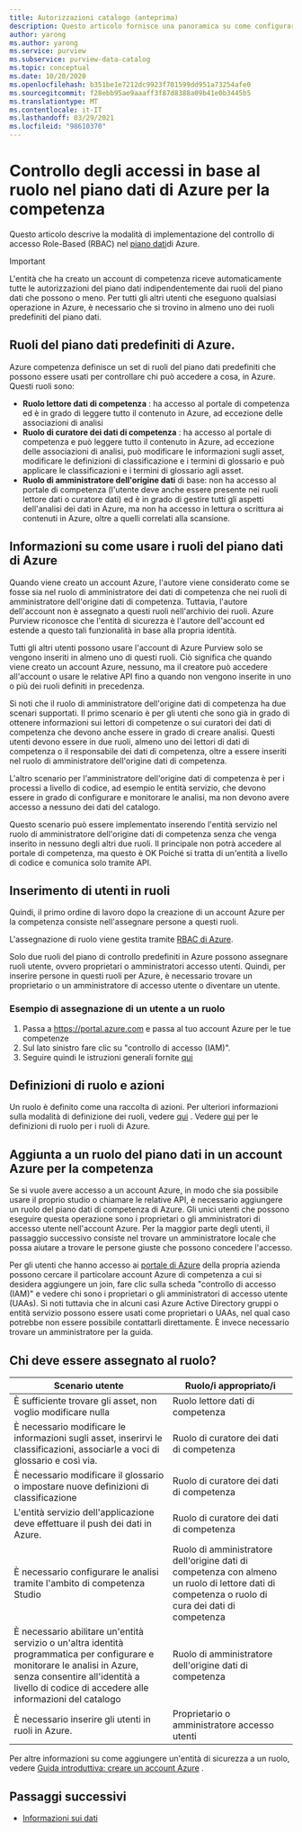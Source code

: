 ```yaml
---
title: Autorizzazioni catalogo (anteprima)
description: Questo articolo fornisce una panoramica su come configurare Role-Based controllo di accesso (RBAC) in Azure
author: yarong
ms.author: yarong
ms.service: purview
ms.subservice: purview-data-catalog
ms.topic: conceptual
ms.date: 10/20/2020
ms.openlocfilehash: b351be1e7212dc9923f701599dd951a73254afe0
ms.sourcegitcommit: f28ebb95ae9aaaff3f87d8388a09b41e0b3445b5
ms.translationtype: MT
ms.contentlocale: it-IT
ms.lasthandoff: 03/29/2021
ms.locfileid: "98610370"
---
```

# <a name="role-based-access-control-in-azure-purviews-data-plane"></a>Controllo degli accessi in base al ruolo nel piano dati di Azure per la competenza

Questo articolo descrive la modalità di implementazione del controllo di accesso Role-Based (RBAC) nel [piano dati](../azure-resource-manager/management/control-plane-and-data-plane.md#data-plane)di Azure.

> [!IMPORTANT]
> L'entità che ha creato un account di competenza riceve automaticamente tutte le autorizzazioni del piano dati indipendentemente dai ruoli del piano dati che possono o meno. Per tutti gli altri utenti che eseguono qualsiasi operazione in Azure, è necessario che si trovino in almeno uno dei ruoli predefiniti del piano dati.

## <a name="azure-purviews-pre-defined-data-plane-roles"></a>Ruoli del piano dati predefiniti di Azure.

Azure competenza definisce un set di ruoli del piano dati predefiniti che possono essere usati per controllare chi può accedere a cosa, in Azure. Questi ruoli sono:

* **Ruolo lettore dati di competenza** : ha accesso al portale di competenza ed è in grado di leggere tutto il contenuto in Azure, ad eccezione delle associazioni di analisi
* **Ruolo di curatore dei dati di competenza** : ha accesso al portale di competenza e può leggere tutto il contenuto in Azure, ad eccezione delle associazioni di analisi, può modificare le informazioni sugli asset, modificare le definizioni di classificazione e i termini di glossario e può applicare le classificazioni e i termini di glossario agli asset.
* **Ruolo di amministratore dell'origine dati** di base: non ha accesso al portale di competenza (l'utente deve anche essere presente nei ruoli lettore dati o curatore dati) ed è in grado di gestire tutti gli aspetti dell'analisi dei dati in Azure, ma non ha accesso in lettura o scrittura ai contenuti in Azure, oltre a quelli correlati alla scansione.

## <a name="understanding-how-to-use-azure-purviews-data-plane-roles"></a>Informazioni su come usare i ruoli del piano dati di Azure

Quando viene creato un account Azure, l'autore viene considerato come se fosse sia nel ruolo di amministratore dei dati di competenza che nei ruoli di amministratore dell'origine dati di competenza. Tuttavia, l'autore dell'account non è assegnato a questi ruoli nell'archivio dei ruoli. Azure Purview riconosce che l'entità di sicurezza è l'autore dell'account ed estende a questo tali funzionalità in base alla propria identità.

Tutti gli altri utenti possono usare l'account di Azure Purview solo se vengono inseriti in almeno uno di questi ruoli. Ciò significa che quando viene creato un account Azure, nessuno, ma il creatore può accedere all'account o usare le relative API fino a quando non vengono inserite in uno o più dei ruoli definiti in precedenza.

Si noti che il ruolo di amministratore dell'origine dati di competenza ha due scenari supportati. Il primo scenario è per gli utenti che sono già in grado di ottenere informazioni sui lettori di competenze o sui curatori dei dati di competenza che devono anche essere in grado di creare analisi. Questi utenti devono essere in due ruoli, almeno uno dei lettori di dati di competenza o il responsabile dei dati di competenza, oltre a essere inseriti nel ruolo di amministratore dell'origine dati di competenza.

L'altro scenario per l'amministratore dell'origine dati di competenza è per i processi a livello di codice, ad esempio le entità servizio, che devono essere in grado di configurare e monitorare le analisi, ma non devono avere accesso a nessuno dei dati del catalogo.

Questo scenario può essere implementato inserendo l'entità servizio nel ruolo di amministratore dell'origine dati di competenza senza che venga inserito in nessuno degli altri due ruoli. Il principale non potrà accedere al portale di competenza, ma questo è OK Poiché si tratta di un'entità a livello di codice e comunica solo tramite API.

## <a name="putting-users-into-roles"></a>Inserimento di utenti in ruoli

Quindi, il primo ordine di lavoro dopo la creazione di un account Azure per la competenza consiste nell'assegnare persone a questi ruoli.

L'assegnazione di ruolo viene gestita tramite [RBAC di Azure](../role-based-access-control/overview.md).

Solo due ruoli del piano di controllo predefiniti in Azure possono assegnare ruoli utente, ovvero proprietari o amministratori accesso utenti. Quindi, per inserire persone in questi ruoli per Azure, è necessario trovare un proprietario o un amministratore di accesso utente o diventare un utente.

### <a name="an-example-of-assigning-someone-to-a-role"></a>Esempio di assegnazione di un utente a un ruolo

1. Passa a https://portal.azure.com e passa al tuo account Azure per le tue competenze
1. Sul lato sinistro fare clic su "controllo di accesso (IAM)".
1. Seguire quindi le istruzioni generali fornite [qui](../role-based-access-control/quickstart-assign-role-user-portal.md#create-a-resource-group)

## <a name="role-definitions-and-actions"></a>Definizioni di ruolo e azioni

Un ruolo è definito come una raccolta di azioni. Per ulteriori informazioni sulla modalità di definizione dei ruoli, vedere [qui](../role-based-access-control/role-definitions.md) . Vedere [qui](../role-based-access-control/built-in-roles.md) per le definizioni di ruolo per i ruoli di Azure.

## <a name="getting-added-to-a-data-plane-role-in-an-azure-purview-account"></a>Aggiunta a un ruolo del piano dati in un account Azure per la competenza

Se si vuole avere accesso a un account Azure, in modo che sia possibile usare il proprio studio o chiamare le relative API, è necessario aggiungere un ruolo del piano dati di competenza di Azure. Gli unici utenti che possono eseguire questa operazione sono i proprietari o gli amministratori di accesso utente nell'account Azure. Per la maggior parte degli utenti, il passaggio successivo consiste nel trovare un amministratore locale che possa aiutare a trovare le persone giuste che possono concedere l'accesso.

Per gli utenti che hanno accesso ai [portale di Azure](https://portal.azure.com) della propria azienda possono cercare il particolare account Azure di competenza a cui si desidera aggiungere un join, fare clic sulla scheda "controllo di accesso (IAM)" e vedere chi sono i proprietari o gli amministratori di accesso utente (UAAs). Si noti tuttavia che in alcuni casi Azure Active Directory gruppi o entità servizio possono essere usati come proprietari o UAAs, nel qual caso potrebbe non essere possibile contattarli direttamente. È invece necessario trovare un amministratore per la guida.

## <a name="who-should-be-assigned-to-what-role"></a>Chi deve essere assegnato al ruolo?

|Scenario utente|Ruolo/i appropriato/i|
|-------------|-----------------|
|È sufficiente trovare gli asset, non voglio modificare nulla|Ruolo lettore dati di competenza|
|È necessario modificare le informazioni sugli asset, inserirvi le classificazioni, associarle a voci di glossario e così via.|Ruolo di curatore dei dati di competenza|
|È necessario modificare il glossario o impostare nuove definizioni di classificazione|Ruolo di curatore dei dati di competenza|
|L'entità servizio dell'applicazione deve effettuare il push dei dati in Azure.|Ruolo di curatore dei dati di competenza|
|È necessario configurare le analisi tramite l'ambito di competenza Studio|Ruolo di amministratore dell'origine dati di competenza con almeno un ruolo di lettore dati di competenza o ruolo di cura dei dati di competenza|
|È necessario abilitare un'entità servizio o un'altra identità programmatica per configurare e monitorare le analisi in Azure, senza consentire all'identità a livello di codice di accedere alle informazioni del catalogo |Ruolo di amministratore dell'origine dati di competenza|
|È necessario inserire gli utenti in ruoli in Azure. | Proprietario o amministratore accesso utenti |

Per altre informazioni su come aggiungere un'entità di sicurezza a un ruolo, vedere [Guida introduttiva: creare un account Azure](create-catalog-portal.md) .

## <a name="next-steps"></a>Passaggi successivi

* [Informazioni sui dati](concept-insights.md)
